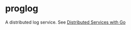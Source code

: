 # proglog

A distributed log service. See [Distributed Services with Go](https://pragprog.com/titles/tjgo/distributed-services-with-go/)
